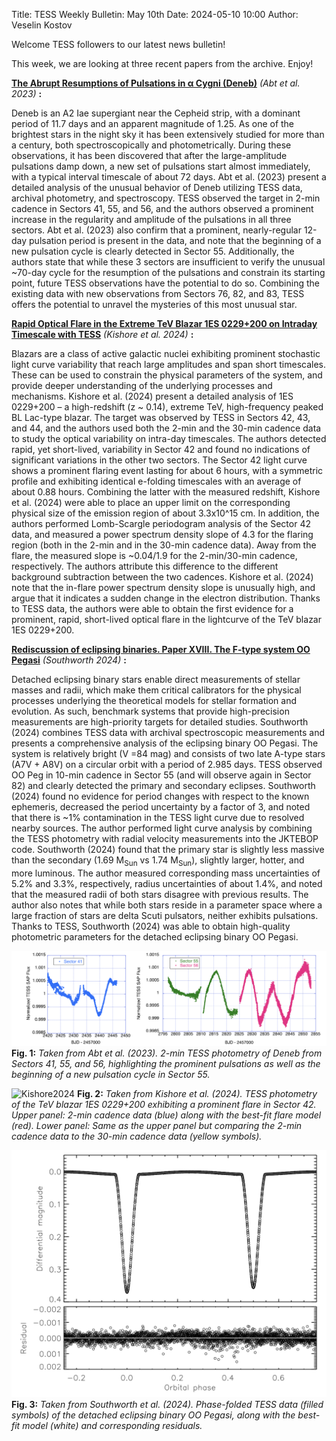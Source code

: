 Title: TESS Weekly Bulletin: May 10th
Date: 2024-05-10 10:00
Author: Veselin Kostov

Welcome TESS followers to our latest news bulletin!

This week, we are looking at three recent papers from the archive. Enjoy!

**[The Abrupt Resumptions of Pulsations in α Cygni (Deneb)](https://ui.adsabs.harvard.edu/abs/2023PASP..135l4201A/abstract)** *(Abt et al. 2023)* **:**

Deneb is an A2 Iae supergiant near the Cepheid strip, with a dominant period of 11.7 days and an apparent magnitude of 1.25. As one of the brightest stars in the night sky it has been extensively studied for more than a century, both spectroscopically and photometrically. During these observations, it has been discovered that after the large-amplitude pulsations damp down, a new set of pulsations start almost immediately, with a typical interval timescale of about 72 days. Abt et al. (2023) present a detailed analysis of the unusual behavior of Deneb utilizing TESS data, archival photometry, and spectroscopy. TESS observed the target in 2-min cadence in Sectors 41, 55, and 56, and the authors observed a prominent increase in the regularity and amplitude of the pulsations in all three sectors. Abt et al. (2023) also confirm that a prominent, nearly-regular 12-day pulsation period is present in the data, and note that the beginning of a new pulsation cycle is clearly detected in Sector 55. Additionally, the authors state that while these 3 sectors are insufficient to verify the unusual ~70-day cycle for the resumption of the pulsations and constrain its starting point, future TESS observations have the potential to do so. Combining the existing data with new observations from Sectors 76, 82, and 83, TESS offers the potential to unravel the mysteries of this most unusual star. 


**[Rapid Optical Flare in the Extreme TeV Blazar 1ES 0229+200 on Intraday Timescale with TESS](https://arxiv.org/abs/2404.13638)** *(Kishore et al. 2024)* **:**

Blazars are a class of active galactic nuclei exhibiting prominent stochastic light curve variability that reach large amplitudes and span short timescales. These can be used to constrain the physical parameters of the system, and provide deeper understanding of the underlying processes and mechanisms. Kishore et al. (2024) present a detailed analysis of 1ES 0229+200 – a high-redshift (z ~ 0.14), extreme TeV, high-frequency peaked BL Lac-type blazar. The target was observed by TESS in Sectors 42, 43, and 44, and the authors used both the 2-min and the 30-min cadence data to study the optical variability on intra-day timescales. The authors detected rapid, yet short-lived, variability in Sector 42 and found no indications of significant variations in the other two sectors. The Sector 42 light curve shows a prominent flaring event lasting for about 6 hours, with a symmetric profile and exhibiting identical e-folding timescales with an average of about 0.88 hours. Combining the latter with the measured redshift, Kishore et al. (2024) were able to place an upper limit on the corresponding physical size of the emission region of about 3.3x10^15 cm. In addition, the authors performed Lomb-Scargle periodogram analysis of the Sector 42 data, and measured a power spectrum density slope of 4.3 for the flaring region (both in the 2-min and in the 30-min cadence data). Away from the flare, the measured slope is ~0.04/1.9 for the 2-min/30-min cadence, respectively. The authors attribute this difference to the different background subtraction between the two cadences. Kishore et al. (2024) note that the in-flare power spectrum density slope is unusually high, and argue that it indicates a sudden change in the electron distribution. Thanks to TESS data, the authors were able to obtain the first evidence for a prominent, rapid, short-lived optical flare in the lightcurve of the TeV blazar 1ES 0229+200.


**[Rediscussion of eclipsing binaries. Paper XVIII. The F-type system OO Pegasi](https://arxiv.org/abs/2404.01092)** *(Southworth 2024)* **:**

Detached eclipsing binary stars enable direct measurements of stellar masses and radii, which make them critical calibrators for the physical processes underlying the theoretical models for stellar formation and evolution. As such, benchmark systems that provide high-precision measurements are high-priority targets for detailed studies. Southworth (2024) combines TESS data with archival spectroscopic measurements and presents a comprehensive analysis of the eclipsing binary OO Pegasi. The system is relatively bright (V =84 mag) and consists of two late A-type stars (A7V + A8V) on a circular orbit with a period of 2.985 days. TESS observed OO Peg in 10-min cadence in Sector 55 (and will observe again in Sector 82) and clearly detected the primary and secondary eclipses. Southworth (2024) found no evidence for period changes with respect to the known ephemeris, decreased the period uncertainty by a factor of 3, and noted that there is ~1% contamination in the TESS light curve due to resolved nearby sources. The author performed light curve analysis by combining the TESS photometry with radial velocity measurements into the JKTEBOP code. Southworth (2024) found that the primary star is slightly less massive than the secondary (1.69 M<sub>Sun</sub> vs 1.74 M<sub>Sun</sub>), slightly larger, hotter, and more luminous. The author measured corresponding mass uncertainties of 5.2% and 3.3%, respectively, radius uncertainties of about 1.4%, and noted that the measured radii of both stars disagree with previous results. The author also notes that while both stars reside in a parameter space where a large fraction of stars are delta Scuti pulsators, neither exhibits pulsations. Thanks to TESS, Southworth (2024) was able to obtain high-quality photometric parameters for the detached eclipsing binary OO Pegasi. 

![Abt2024](images/Abt_2023_Fig9.png)
**Fig. 1:** *Taken from Abt et al. (2023). 2-min TESS photometry of Deneb from Sectors 41, 55, and 56, highlighting the prominent pulsations as well as the beginning of a new pulsation cycle in Sector 55.*

![Kishore2024](images/Kishore_2024_Fig2.png.png)
**Fig. 2:** *Taken from Kishore et al. (2024). TESS photometry of the TeV blazar 1ES 0229+200 exhibiting a prominent flare in Sector 42. Upper panel: 2-min cadence data (blue) along with the best-fit flare model (red). Lower panel: Same as the upper panel but comparing the 2-min cadence data to the 30-min cadence data (yellow symbols).*

![Southworth2024](images/Southworth_2024_Fig2.png)
**Fig. 3:** *Taken from Southworth et al. (2024). Phase-folded TESS data (filled symbols) of the detached eclipsing binary OO Pegasi, along with the best-fit model (white) and corresponding residuals.*
